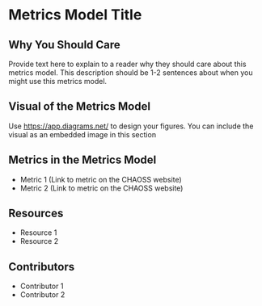 # Metrics Model Title

## Why You Should Care

Provide text here to explain to a reader why they should care about this metrics model. This description should be 1-2 sentences about when you might use this metrics model. 

## Visual of the Metrics Model
Use https://app.diagrams.net/ to design your figures. You can include the visual as an embedded image in this section 

## Metrics in the Metrics Model 
- Metric 1 (Link to metric on the CHAOSS website)
- Metric 2 (Link to metric on the CHAOSS website)

## Resources
- Resource 1
- Resource 2

## Contributors
- Contributor 1
- Contributor 2
